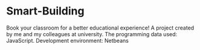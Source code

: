 # Smart-Building
Book your classroom for a better educational experience!  A project created by me and my colleagues at university. The programming data used: JavaScript. Development environment: Netbeans
